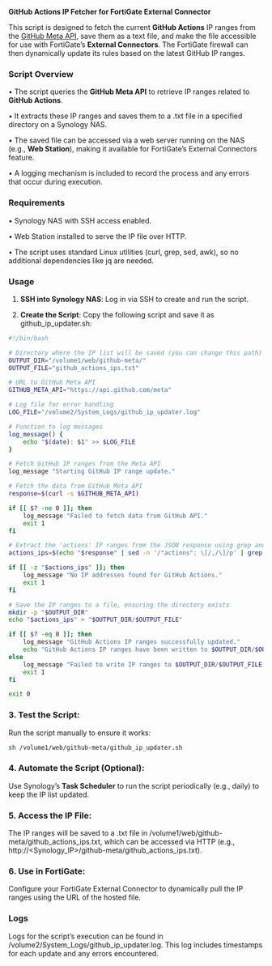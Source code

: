 **GitHub Actions IP Fetcher for FortiGate External Connector**

This script is designed to fetch the current **GitHub Actions** IP ranges from the [GitHub Meta API](https://api.github.com/meta), save them as a text file, and make the file accessible for use with FortiGate’s **External Connectors**. The FortiGate firewall can then dynamically update its rules based on the latest GitHub IP ranges.

### **Script Overview**

•	The script queries the **GitHub Meta API** to retrieve IP ranges related to **GitHub Actions**.

•	It extracts these IP ranges and saves them to a .txt file in a specified directory on a Synology NAS.

•	The saved file can be accessed via a web server running on the NAS (e.g., **Web Station**), making it available for FortiGate’s External Connectors feature.

•	A logging mechanism is included to record the process and any errors that occur during execution.

### **Requirements**

•	Synology NAS with SSH access enabled.

•	Web Station installed to serve the IP file over HTTP.

•	The script uses standard Linux utilities (curl, grep, sed, awk), so no additional dependencies like jq are needed.

### **Usage**

1.	**SSH into Synology NAS**: Log in via SSH to create and run the script.

2.	**Create the Script**: Copy the following script and save it as github_ip_updater.sh:

```bash
#!/bin/bash

# Directory where the IP list will be saved (you can change this path)
OUTPUT_DIR="/volume1/web/github-meta/"
OUTPUT_FILE="github_actions_ips.txt"

# URL to GitHub Meta API
GITHUB_META_API="https://api.github.com/meta"

# Log file for error handling
LOG_FILE="/volume2/System_Logs/github_ip_updater.log"

# Function to log messages
log_message() {
    echo "$(date): $1" >> $LOG_FILE
}

# Fetch GitHub IP ranges from the Meta API
log_message "Starting GitHub IP range update."

# Fetch the data from GitHub Meta API
response=$(curl -s $GITHUB_META_API)

if [[ $? -ne 0 ]]; then
    log_message "Failed to fetch data from GitHub API."
    exit 1
fi

# Extract the 'actions' IP ranges from the JSON response using grep and sed
actions_ips=$(echo "$response" | sed -n '/"actions": \[/,/\]/p' | grep -oE '[0-9]+\.[0-9]+\.[0-9]+\.[0-9]+/[0-9]+')

if [[ -z "$actions_ips" ]]; then
    log_message "No IP addresses found for GitHub Actions."
    exit 1
fi

# Save the IP ranges to a file, ensuring the directory exists
mkdir -p "$OUTPUT_DIR"
echo "$actions_ips" > "$OUTPUT_DIR/$OUTPUT_FILE"

if [[ $? -eq 0 ]]; then
    log_message "GitHub Actions IP ranges successfully updated."
    echo "GitHub Actions IP ranges have been written to $OUTPUT_DIR/$OUTPUT_FILE"
else
    log_message "Failed to write IP ranges to $OUTPUT_DIR/$OUTPUT_FILE."
    exit 1
fi

exit 0
```

### 3.	**Test the Script**:

Run the script manually to ensure it works:

```bash
sh /volume1/web/github-meta/github_ip_updater.sh
```

### 4.	**Automate the Script** (Optional):

Use Synology’s **Task Scheduler** to run the script periodically (e.g., daily) to keep the IP list updated.

### 5.	**Access the IP File**:

The IP ranges will be saved to a .txt file in /volume1/web/github-meta/github_actions_ips.txt, which can be accessed via HTTP (e.g., http://<Synology_IP>/github-meta/github_actions_ips.txt).

### 6.	**Use in FortiGate**:

Configure your FortiGate External Connector to dynamically pull the IP ranges using the URL of the hosted file.

### **Logs**

Logs for the script’s execution can be found in /volume2/System_Logs/github_ip_updater.log. This log includes timestamps for each update and any errors encountered.
